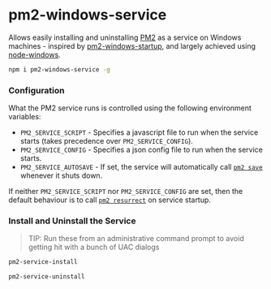 # pm2-windows-service

Allows easily installing and uninstalling [PM2](https://github.com/Unitech/PM2/) as a service on Windows machines - inspired by [pm2-windows-startup](https://github.com/marklagendijk/node-pm2-windows-startup), and largely achieved using [node-windows](https://github.com/coreybutler/node-windows).

```sh
npm i pm2-windows-service -g
```

### Configuration
What the PM2 service runs is controlled using the following environment variables:
  - `PM2_SERVICE_SCRIPT` - Specifies a javascript file to run when the service starts (takes precedence over `PM2_SERVICE_CONFIG`).
  - `PM2_SERVICE_CONFIG` - Specifies a json config file to run when the service starts.
  - `PM2_SERVICE_AUTOSAVE` - If set, the service will automatically call [`pm2 save`](http://pm2.keymetrics.io/docs/usage/pm2-doc-single-page/#related-commands) whenever it shuts down.

If neither `PM2_SERVICE_SCRIPT` nor `PM2_SERVICE_CONFIG` are set, then the default behaviour is to call [`pm2 resurrect`](http://pm2.keymetrics.io/docs/usage/pm2-doc-single-page/#related-commands) on service startup.

### Install and Uninstall the Service
> TIP: Run these from an administrative command prompt to avoid getting hit with a bunch of UAC dialogs

```sh
pm2-service-install

pm2-service-uninstall
```
